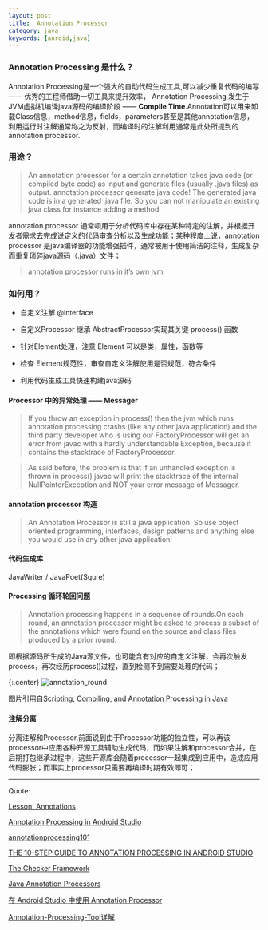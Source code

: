```yaml
---
layout: post
title:  Annotation Processor
category: java
keywords: [anroid,java]
---
```


### Annotation Processing 是什么？

Annotation Processing是一个强大的自动代码生成工具,可以减少重复代码的编写—— 优秀的工程师借助一切工具来提升效率， Annotation Processing 发生于JVM虚拟机编译java源码的编译阶段 —— **Compile Time**.Annotation可以用来卸载Class信息，method信息，fields，parameters甚至是其他annotation信息，利用运行时注解通常称之为反射，而编译时的注解利用通常是此处所提到的 annotation processor.

### 用途？

> An annotation processor for a certain annotation takes java code (or compiled byte code) as input and generate files (usually .java files) as output.
annotation processor generate java code! The generated java code is in a generated .java file. So you can not manipulate an existing java class for instance adding a method.

annotation processor 通常呗用于分析代码库中存在某种特定的注解，并根据开发者需求去完成说定义的代码审查分析以及生成功能；某种程度上说，annotation processor 是java编译器的功能增强插件，通常被用于使用简洁的注释，生成复杂而重复琐碎java源码（.java）文件；

> annotation processor runs in it’s own jvm.

### 如何用？

*  自定义注解 @interface

*  自定义Processor 继承 AbstractProcessor实现其关键 process() 函数

*  针对Element处理，注意 Element 可以是类，属性，函数等

*  检查 Element规范性，审查自定义注解使用是否规范，符合条件    

*  利用代码生成工具快速构建java源码

#### Processor 中的异常处理 —— Messager

>  If you throw an exception in process() then the jvm which runs annotation processing crashs (like any other java application) and the third party developer who is using our FactoryProcessor will get an error from javac with a hardly understandable Exception, because it contains the stacktrace of FactoryProcessor.

> As said before, the problem is that if an unhandled exception is thrown in process() javac will print the stacktrace of the internal NullPointerException and NOT your error message of Messager.


#### annotation processor 构造

> An Annotation Processor is still a java application. So use object oriented programming, interfaces, design patterns and anything else you would use in any other java application!


#### 代码生成库

JavaWriter  /  JavaPoet(Squre)


#### Processing 循环轮回问题

> Annotation processing happens in a sequence of rounds.On each round, an annotation processor might be asked to process a subset of the annotations which were found on the source and class files produced by a prior round.

即根据源码所生成的Java源文件，也可能含有对应的自定义注解，会再次触发 process，再次经历process()过程，直到检测不到需要处理的代码；

{:.center}
![annotation_round](http://img.oncelee.com/assets/img/20161122/annotation_round.jpg)

图片引用自[Scripting, Compiling, and Annotation Processing in Java](http://www.informit.com/articles/article.aspx?p=2027052&seqNum=6)

#### 注解分离

分离注解和Processor,前面说到由于Processor功能的独立性，可以再该processor中应用各种开源工具辅助生成代码，而如果注解和processor合并，在后期打包继承过程中，这些开源库会随着processor一起集成到应用中，造成应用代码膨胀；而事实上processor只需要再编译时期有效即可；


---

Quote:

[Lesson: Annotations](http://docs.oracle.com/javase/tutorial/java/annotations/index.html)

[Annotation Processing in Android Studio](https://medium.com/@aitorvs/annotation-processing-in-android-studio-7042ccb83024#.djhnhr2q6)

[annotationprocessing101](https://github.com/sockeqwe/annotationprocessing101)

[THE 10-STEP GUIDE TO ANNOTATION PROCESSING IN ANDROID STUDIO](http://blog.stablekernel.com/the-10-step-guide-to-annotation-processing-in-android-studio)

[The Checker Framework](http://types.cs.washington.edu/checker-framework/)

[Java Annotation Processors](https://www.javacodegeeks.com/2015/09/java-annotation-processors.html)

[在 Android Studio 中使用 Annotation Processor](http://blog.chengyunfeng.com/?p=1021)

[Annotation-Processing-Tool详解](http://qiushao.net/2015/07/07/Annotation-Processing-Tool%E8%AF%A6%E8%A7%A3/#augad)

